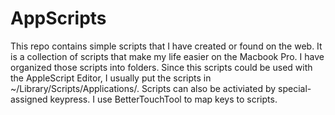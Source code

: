AppScripts
==========

This repo contains simple scripts that I have created or found on the web. It is a collection of scripts that make my life easier on the Macbook Pro. I have organized those scripts into folders. Since this scripts could be used with the AppleScript Editor, I usually put the scripts in ~/Library/Scripts/Applications/. Scripts can also be activiated by special-assigned keypress. I use BetterTouchTool to map keys to scripts. 

